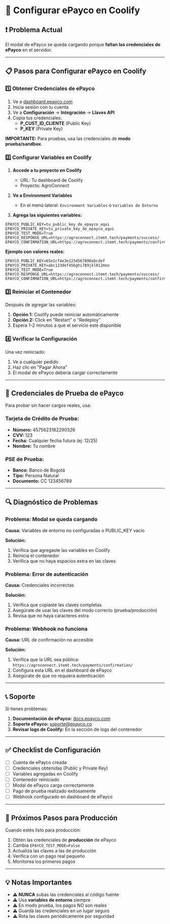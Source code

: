 # 🔧 Configurar ePayco en Coolify

## ❗ Problema Actual

El modal de ePayco se queda cargando porque **faltan las credenciales de ePayco** en el servidor.

---

## 📋 Pasos para Configurar ePayco en Coolify

### 1️⃣ Obtener Credenciales de ePayco

1. Ve a [dashboard.epayco.com](https://dashboard.epayco.com)
2. Inicia sesión con tu cuenta
3. Ve a **Configuración** → **Integración** → **Llaves API**
4. Copia tus credenciales:
   - **P_CUST_ID_CLIENTE** (Public Key)
   - **P_KEY** (Private Key)

**IMPORTANTE:** Para pruebas, usa las credenciales de **modo prueba/sandbox**.

### 2️⃣ Configurar Variables en Coolify

1. **Accede a tu proyecto en Coolify**
   - URL: Tu dashboard de Coolify
   - Proyecto: AgroConnect

2. **Ve a Environment Variables**
   - En el menú lateral: `Environment Variables` o `Variables de Entorno`

3. **Agrega las siguientes variables:**

```env
EPAYCO_PUBLIC_KEY=tu_public_key_de_epayco_aqui
EPAYCO_PRIVATE_KEY=tu_private_key_de_epayco_aqui
EPAYCO_TEST_MODE=True
EPAYCO_RESPONSE_URL=https://agroconnect.itemt.tech/payments/success/
EPAYCO_CONFIRMATION_URL=https://agroconnect.itemt.tech/payments/confirmation/
```

**Ejemplo con valores reales:**
```env
EPAYCO_PUBLIC_KEY=65e1cf4e3e1234567890abcdef
EPAYCO_PRIVATE_KEY=abc123def456ghi789jkl012mno
EPAYCO_TEST_MODE=True
EPAYCO_RESPONSE_URL=https://agroconnect.itemt.tech/payments/success/
EPAYCO_CONFIRMATION_URL=https://agroconnect.itemt.tech/payments/confirmation/
```

### 3️⃣ Reiniciar el Contenedor

Después de agregar las variables:

1. **Opción 1:** Coolify puede reiniciar automáticamente
2. **Opción 2:** Click en "Restart" o "Redeploy"
3. Espera 1-2 minutos a que el servicio esté disponible

### 4️⃣ Verificar la Configuración

Una vez reiniciado:

1. Ve a cualquier pedido
2. Haz clic en "Pagar Ahora"
3. El modal de ePayco debería cargar correctamente

---

## 🧪 Credenciales de Prueba de ePayco

Para probar sin hacer cargos reales, usa:

### Tarjeta de Crédito de Prueba:
- **Número:** 4575623182290326
- **CVV:** 123
- **Fecha:** Cualquier fecha futura (ej: 12/25)
- **Nombre:** Tu nombre

### PSE de Prueba:
- **Banco:** Banco de Bogotá
- **Tipo:** Persona Natural
- **Documento:** CC 123456789

---

## 🔍 Diagnóstico de Problemas

### Problema: Modal se queda cargando
**Causa:** Variables de entorno no configuradas o PUBLIC_KEY vacío

**Solución:**
1. Verifica que agregaste las variables en Coolify
2. Reinicia el contenedor
3. Verifica que no haya espacios extra en las claves

### Problema: Error de autenticación
**Causa:** Credenciales incorrectas

**Solución:**
1. Verifica que copiaste las claves completas
2. Asegúrate de usar las claves del modo correcto (prueba/producción)
3. Revisa que no haya caracteres extra

### Problema: Webhook no funciona
**Causa:** URL de confirmación no accesible

**Solución:**
1. Verifica que la URL sea pública: `https://agroconnect.itemt.tech/payments/confirmation/`
2. Configura esta URL en el dashboard de ePayco
3. Asegúrate de que no requiera autenticación

---

## 📞 Soporte

Si tienes problemas:

1. **Documentación de ePayco:** [docs.epayco.com](https://docs.epayco.com)
2. **Soporte ePayco:** soporte@epayco.co
3. **Revisar logs de Coolify:** En la sección de logs del contenedor

---

## ✅ Checklist de Configuración

- [ ] Cuenta de ePayco creada
- [ ] Credenciales obtenidas (Public y Private Key)
- [ ] Variables agregadas en Coolify
- [ ] Contenedor reiniciado
- [ ] Modal de ePayco carga correctamente
- [ ] Pago de prueba realizado exitosamente
- [ ] Webhook configurado en dashboard de ePayco

---

## 🚀 Próximos Pasos para Producción

Cuando estés listo para producción:

1. Obtén las credenciales de **producción** de ePayco
2. Cambia `EPAYCO_TEST_MODE=False`
3. Actualiza las claves a las de producción
4. Verifica con un pago real pequeño
5. Monitorea los primeros pagos

---

## 💡 Notas Importantes

- ⚠️ **NUNCA** subas las credenciales al código fuente
- ⚠️ Usa **variables de entorno** siempre
- ⚠️ En modo prueba, los pagos NO son reales
- ⚠️ Guarda las credenciales en un lugar seguro
- ⚠️ Rota las claves periódicamente por seguridad

